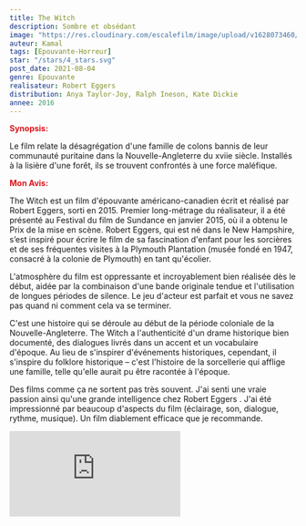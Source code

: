 ```yaml
---
title: The Witch
description: Sombre et obsédant
image: "https://res.cloudinary.com/escalefilm/image/upload/v1628073460/theWitch_aeixsl.jpg"
auteur: Kamal
tags: [Epouvante-Horreur]
star: "/stars/4_stars.svg"
post_date: 2021-08-04
genre: Epouvante
realisateur: Robert Eggers
distribution: Anya Taylor-Joy, Ralph Ineson, Kate Dickie
annee: 2016
---
```

<span style="color:#db161c">**Synopsis:**</span>

Le film relate la désagrégation d'une famille de colons bannis de leur communauté puritaine dans la Nouvelle-Angleterre du xviie siècle. Installés à la lisière d'une forêt, ils se trouvent confrontés à une force maléfique.

<span style="color:#db161c">**Mon Avis:**</span>

The Witch est un film d'épouvante américano-canadien écrit et réalisé par Robert Eggers, sorti en 2015. Premier long-métrage du réalisateur, il a été présenté au Festival du film de Sundance en janvier 2015, où il a obtenu le Prix de la mise en scène.
Robert Eggers, qui est né dans le New Hampshire, s’est inspiré pour écrire le film de sa fascination d'enfant pour les sorcières et de ses fréquentes visites à la Plymouth Plantation (musée fondé en 1947, consacré à la colonie de Plymouth) en tant qu'écolier. 

L'atmosphère du film est oppressante et incroyablement bien réalisée dès le début, aidée par la combinaison d'une bande originale tendue et l'utilisation de longues périodes de silence. Le jeu d'acteur est parfait et vous ne savez pas quand ni comment cela va se terminer.

C'est une histoire qui se déroule au début de la période coloniale de la Nouvelle-Angleterre. The Witch a l'authenticité d'un drame historique bien documenté, des dialogues livrés dans un accent et un vocabulaire d'époque. Au lieu de s'inspirer d'événements historiques, cependant, il s'inspire du folklore historique – c'est l'histoire de la sorcellerie qui afflige une famille, telle qu'elle aurait pu être racontée à l'époque.

Des films comme ça ne sortent pas très souvent. J'ai senti une vraie passion ainsi qu'une grande intelligence chez Robert Eggers . J'ai été impressionné par beaucoup d'aspects du film (éclairage, son, dialogue, rythme, musique). Un film diablement efficace que je recommande.

<div>
    <iframe src="https://www.youtube.com/embed/vyRMbE4kPq8" title="YouTube video player" frameborder="0" allow="accelerometer; autoplay; clipboard-write; encrypted-media; gyroscope; picture-in-picture" allowfullscreen></iframe>
</div>